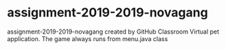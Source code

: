 # assignment-2019-2019-novagang
assignment-2019-2019-novagang created by GitHub Classroom
Virtual pet application.
The game always runs from menu.java class
